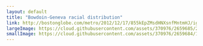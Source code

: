 ```yaml
---
layout: default
title: "Bowdoin-Geneva racial distribution"
link: http://bostonglobe.com/metro/2012/12/17/855kEpZMsdHNXsnfMntmHJ/igraphic.html
largeImage: https://cloud.githubusercontent.com/assets/370976/2659685/21c8f61c-c017-11e3-88fa-3f4e8781fb80.png
smallImage: https://cloud.githubusercontent.com/assets/370976/2659684/1e5e260a-c017-11e3-9012-9029d2e05306.png
---
```


